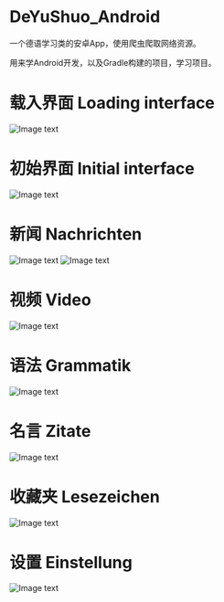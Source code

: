 # DeYuShuo_Android
一个德语学习类的安卓App，使用爬虫爬取网络资源。

用来学Android开发，以及Gradle构建的项目，学习项目。

# 载入界面 Loading interface
![Image text](https://github.com/netbeifeng/DeYuShuo-Android/blob/master/screenshots/sh%20(10).png)

# 初始界面 Initial interface
![Image text](https://github.com/netbeifeng/DeYuShuo-Android/blob/master/screenshots/sh%20(11).png)

# 新闻 Nachrichten
![Image text](https://github.com/netbeifeng/DeYuShuo-Android/blob/master/screenshots/sh%20(9).png)
![Image text](https://github.com/netbeifeng/DeYuShuo-Android/blob/master/screenshots/sh%20(8).png)

# 视频 Video
![Image text](https://github.com/netbeifeng/DeYuShuo-Android/blob/master/screenshots/sh%20(7).png)

# 语法 Grammatik
![Image text](https://github.com/netbeifeng/DeYuShuo-Android/blob/master/screenshots/sh%20(6).png)

# 名言 Zitate
![Image text](https://github.com/netbeifeng/DeYuShuo-Android/blob/master/screenshots/sh%20(2).png)

# 收藏夹 Lesezeichen
![Image text](https://github.com/netbeifeng/DeYuShuo-Android/blob/master/screenshots/sh%20(1).png)

# 设置 Einstellung
![Image text](https://github.com/netbeifeng/DeYuShuo-Android/blob/master/screenshots/sh%20(2).jpg)
